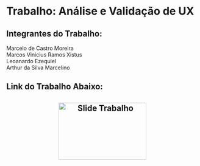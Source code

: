 # Trabalho: Análise e Validação de UX 


<h2>Integrantes do Trabalho:</h2>

Marcelo de Castro Moreira<br>
Marcos Vinicius Ramos Xistus<br>
Leoanardo Ezequiel<br>
Arthur da Silva Marcelino<br>


<h2>Link do Trabalho Abaixo:<h2>

<div align="center">

  <a href="https://www.figma.com/slides/xDyJ8QtKSHeCI7ODInnQnP/Analise-e-Valida%C3%A7%C3%A3o-UX?node-id=1-8&t=GiS8MiAZvJepJRsr-1" target="_blank">
    <img src="https://th.bing.com/th/id/OIP.LkWZKkAwJnumGjsycV4uJwHaFj?rs=1&pid=ImgDetMain" alt="Slide Trabalho" height="150" width="230">
  </a>

</div>
